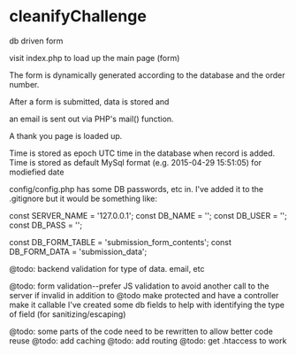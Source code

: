 # cleanifyChallenge 
db driven form

visit index.php to load up the main page (form)

The form is dynamically generated according to the database and the order number.

After a form is submitted, data is stored and 

an email is sent out via PHP's mail() function.

A thank you page is loaded up.


Time is stored as epoch UTC time in the database when record is added.
Time is stored as default MySql format (e.g. 2015-04-29 15:51:05) for modiefied date

config/config.php has some DB passwords, etc in. I've added it to the .gitignore but it would be something like:

const SERVER_NAME = '127.0.0.1';
const DB_NAME = '';
const DB_USER = '';
const DB_PASS = '';

const DB_FORM_TABLE = 'submission_form_contents';
const DB_FORM_DATA = 'submission_data';

@todo: backend validation for type of data. email, etc

@todo: form validation--prefer JS validation to avoid another call to the server if invalid in addition to 
@todo make protected and have a controller make it callable
I've created some db fields to help with identifying the type of field (for sanitizing/escaping)

@todo: some parts of the code need to be rewritten to allow better code reuse
@todo: add caching
@todo: add routing
@todo: get .htaccess to work